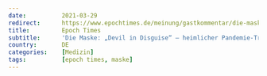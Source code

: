 ```yaml
---
date:          2021-03-29
redirect:      https://www.epochtimes.de/meinung/gastkommentar/die-maske-devil-in-disguise-heimlicher-pandemie-treiber-a3477719.html
title:         Epoch Times
subtitle:      'Die Maske: „Devil in Disguise“ – heimlicher Pandemie-Treiber?'
country:       DE
categories:    [Medizin]
tags:          [epoch times, maske]
---
```

